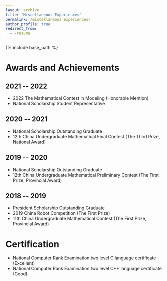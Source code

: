 ```yaml
---
layout: archive
title: "Miscellaneous Experiences"
permalink: /miscellaneous experiences/
author_profile: true
redirect_from:
  - /resume
---
```


{% include base_path %}


Awards and Achievements
======

2021 -- 2022
---
* 2022 The Mathematical Contest in Modeling (Honorable Mention)
* National Scholarship Student Representative

2020 -- 2021
---
* National Scholarship Outstanding Graduate
* 12th China Undergraduate Mathematical Final Contest (The Third Prize, National Award)

2019 -- 2020
---
* National Scholarship Outstanding Graduate
* 12th China Undergraduate Mathematical Preliminary Contest (The First Prize, Provincial Award)

2018 -- 2019
---
* President Scholarship Outstanding Graduate
* 2019 China Robot Competition (The First Prize)
* 11th China Undergraduate Mathematical Contest (The First Prize, Provincial Award)

Certification
======
* National Computer Rank Examination two level C language certificate (Excellent)
* National Computer Rank Examination two level C++ language certificate (Good)
